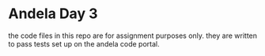 # Andela Day 3
the code files in this repo are for assignment purposes only. they are written to pass tests set up on the andela code portal.
